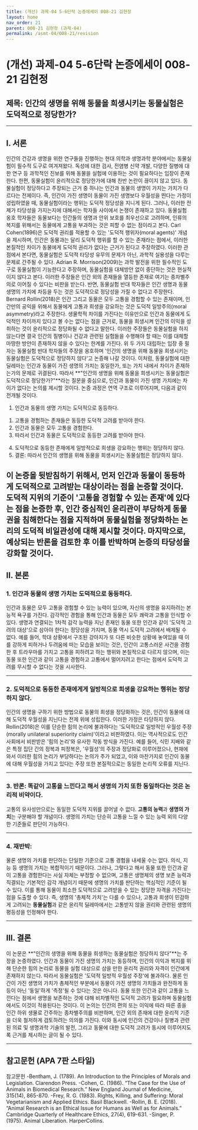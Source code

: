 ```yaml
---
title: (개선) 과제-04 5-6단락 논증에세이 008-21 김현정
layout: home
nav_order: 21
parent: 008-21 김현정 (과제-04)
permalink: /asmt-04/008-21/revision
---
```


# (개선) 과제-04 5-6단락 논증에세이 008-21 김현정 

## 제목: 인간의 생명을 위해 동물을 희생시키는 동물실험은 도덕적으로 정당한가?

---

## I. 서론

 인간의 건강과 생명을 위한 연구들을 진행하는 현대 의학과 생명과학 분야에서는 동물실험이 필수적 도구로 여겨져왔다. 독성에 대한 검사, 전염병 신약 개발, 다양한 질병에 대한 연구 등 과학적인 진보를 위해 동물을 실험에 이용하는 것이 필요하다는 입장이 존재한다. 한편, 동물실험이 윤리적으로 정당한가에 대해 찬반 논란이 끊이지 않고 있다. 동물실험이 정당하다고 주장되는 근거 중 하나는 인간과 동물의 생명이 가지는 가치가 다르다는 전제이다. 즉, 인간이 가진 생명이 동물이 가진 생명보다 우월성을 띈다는 가정이 성립하였을 때, 동물실험이라는 행위는 도덕적 정당성을 지니게 된다. 그러나, 이러한 전제가 타당성을 가지는지에 대해서는 학자들 사이에서 논쟁이 존재하고 있다. 동물실험 옹호 학자들은 동물보다는 인간들의 생명과 안위 보호를 최우선으로 고려하며, 인류의 복지를 위해서는 동물에게 고통을 부과하는 것은 피할 수 없는 점이라고 본다. Carl Cohen(1896)은 도덕적 권리를 적용할 수 있는 '도덕적 행위자(moral agents)' 개념을 제시하며, 인간은 동물과는 달리 도덕적 행위를 할 수 있는 존재라는 점에서, 이러한 본질적인 차이가 동물에게 도덕적 권리가 없다는 근거가 된다고 주장하였다. 이러한 관점에서 본다면, 동물실험은 도덕적 타당성 유무의 문제가 아닌, 과학적 실용성을 다루는 문제로 간주될 수 있다. Adrian R. Morrison(2009)는 과학 발전을 위한 필수적인 도구로 동물실험이 기능한다고 주장하며, 동물실험을 대체방안 없이 중단하는 것은 현실적이지 않다고 본다. 이러한 주장들은 인간 외의 존재들을 열등한 존재로 여기는 종차별주의로 이어질 수 있다는 비판을 받는다. 
 반면, 동물실험 반대 학자들은 인간 생명과 동물 생명의 가치에 차등을 두는 것은 도덕적으로 정당성을 가질 수 없다고 주장한다. Bernard Rollin(2018)은 인간 그리고 동물은 모두 고통을 경험할 수 있는 존재이며, 인간만의 공익을 위해서 동물에게 고통과 희생을 강요하는 것은 도덕적 일방주의(moral asymmetry)라고 주장한다. 생물학적 차이를 가진다는 이유만으로 인간과 동물에게 도덕적인 차이까지 있다고 볼 수는 없다는 점을 근거로, 동물을 희생시켜 인간의 이익을 성취하는 것이 윤리적으로 정당화될 수 없다고 말한다. 이러한 주장들은 동물실험을 하지 않는다면 결국 인간의 질병이나 건강과 관련된 실험들을 수행해야 할 때는 이를 대체할 마땅한 방안이 존재하지 않을 수 있다는 한계를 가진다. 
 위 두 가지 대립하는 입장 중 필자는 동물실험 반대 학자들의 주장을 옹호하며 '인간의 생명을 위해 동물을 희생시키는 동물실험은 도덕적으로 정당하지 않다'고 논증해 나갈 것이다. 
  이처럼, 동물실험에 대한 딜레마는 인간과 동물이 가진 생명의 가치는 동일한가, 또는 가치 내에서 차이가 존재하는가의 문제로 귀결된다. 따라서 **"인간의 생명을 위해 동물을 희생시키는 동물실험은 도덕적으로 정당한가?"**라는 질문을 중심으로, 인간과 동물이 가진 생명 가치에는 차이가 없다는 논의를 제시할 것이다. 논증 과정은 연역 구조로 이루어지며, 다음과 같이 전개될 것이다.
  1. 인간과 동물의 생명 가치는 도덕적으로 동등하다. 
  1) 고통을 경험하는 존재들은 동등한 도덕적 고려를 받아야 한다.
  2) 인간과 동물은 모두 고통을 경험한다. 
  3) 따라서 인간과 동물은 도덕적으로 동등한 고려를 받아야 한다.

  4. 도덕적으로 동등한 존재에게 일방적으로 희생을 강요하는 행위는 정당하지 않다.
  5. 결론: 따라서 인간의 생명을 위해 동물을 희생시키는 동물실험은 정당하지 않다. 

   이 논증을 뒷받침하기 위해서, 먼저 인간과 동물이 동등하게 도덕적으로 고려받는 대상이라는 점을 논증할 것이다. 도덕적 지위의 기준이 '고통을 경험할 수 있는 존재'에 있다는 점을 논증한 후, 인간 중심적인 윤리관이 부당하게 동물권을 침해한다는 점을 지적하며 동물실험을 정당화하는 논리의 도덕적 비일관성에 대해 제시할 것이다. 마지막으로, 예상되는 반론을 검토한 후 이를 반박하며 논증의 타당성을 강화할 것이다. 
---

## II. 본론

### 1. 인간과 동물의 생명 가치는 도덕적으로 동등하다.

인간과 동물은 모두 고통을 경험할 수 있는 능력이 있으며, 자신의 생명을 유지하려는 본능적 욕구를 가진다. 감각적인 경험을 통해 인간과 동물은 모두 쾌락과 고통을 인식할 수 있다. 생명과 연결되는 1차적 감각 능력을 지닌 존재인 동물 또한 인간과 같이 '도덕적 고려의 대상'으로 삼아야 한다는 정당성을 가지며, 동물 역시 도덕적 고려에서 배제될 수 없다. 예를 들어, 학대 상황에서 구조된 강아지가 또 다른 비슷한 상황에 놓여있을 때 이를 강하게 피하거나 두려움에 떠는 모습을 보이는 것은, 인간이 고통스러운 사건을 경험한 후 트라우마를 가지고 고통을 피하려고 하는 행위와 본질적으로 다르지 않으며, 이는 동물 또한 인간과 같이 고통을 경험하고 고통에서 멀어지려고 한다는 점에서 도덕적 고려를 무시할 수 없다는 것을 시사한다.  

---

### 2. 도덕적으로 동등한 존재에게게 일방적으로 희생을 강요하는 행위는 정당하지 않다. 

인간의 생명을 구하기 위한 방법으로 동물의 희생을 정당화하는 것은, 인간이 동물에 대해 도덕적 우월성을 지닌다는 전제 위에 성립한다. 이러한 가정은 타당하지 않다. Rollin(2018)은 이를 단순한 힘의 논리에 불과하다는 '도덕적으로 일방적인 우월성 주장(morally unilateral superiority claim)'이라고 비판하였다. 이는 역사적으로도 인간 사회에서 비판받은 '힘의 논리'와 유사한 작동 방식을 가진다. 
 예를 들어, 식민 지배와 같은 특정 집단 간의 정복과 피정복은, '우월성'의 주장과 정당화로 이루어졌으나, 현재에 와서 이러한 힘의 논리가 부당하다는 논의가 주가 되었고, 이와 마찬가지로 인간이 동물에 대해 우월성을 가지고 있다는 주장 또한 본질적으로는 동일한 논리적 오류를 지닌다.

---

### 3. 반론: 똑같이 고통을 느낀다고 해서 생명의 가치 또한 동일하다는 것은 논리적 비약이다. 

고통의 유사성만으로는 동일한 도덕적 지위를 끌어낼 수 없다. **고통의 능력**과 **생명의 가치**는 구분해야 할 개념이다. 생명의 가치는 단순히 고통을 느낄 수 있는 능력 외의 다양한 기준들로 판단이 가능하다. 


---

### 4. 재반박: 
 물론 생명의 가치를 판단하는 단일한 기준으로 고통 경험을 내세울 수는 없다. 의식, 지능 등 생명의 가치는 복합적이기 때문이다. 그러나, 그렇다고 해서 동물 또한 인간과 같이 고통을 경험한다는 사실 자체는 부정할 수 없으며, 고통은 생명체의 생명 보존 능력과 직결되는 기본적인 감각 개념이기 때문에 생명의 가치를 판단하는 핵심적인 기준이 될 수 있다. 이를 통해 동물이 최소한 도덕적으로 고려받을 수 있는 정당한 자격을 가진다는 점을 도출할 수 있다. 즉, 생명의 '총체적 가치'는 다를 수 있으나, 고통과 희생이 민감하게 고려되는 **동물실험**과 같은 윤리적 딜레마에서는 고통받지 않을 권리와 관련된 생명의 평등성을 인정해야 한다. 
 

---

## III. 결론 

이 논문은 **"인간의 생명을 위해 동물을 희생하는 동물실험은 정당하지 않다"**는 주장을 논증하였다. 인간과 동물이 가진 생명의 가치는 동등하며, 인간의 이익과 복지를 위해 단순한 힘의 논리로 동물을 실험 대상으로 삼을 만한 윤리적 권리와 자격이 인간에게 존재하지 않는다. 따라서 동물실험은 '도덕적 일방적 우월성 주장'에 불과하다. 물론 인간이 가진 생명의 가치가 총체적인 부분에서 동물이 가진 생명의 가치들과 완전하게 동등이 아닌 '동일'하게 '측정'될 수 있다는 것은 아니다. 동물 또한 인간과 같이 고통을 느낀다는 점에서 생명을 보존하는 것에 대해 비차별적인 도덕적 고려가 필요하며 동물실험에서도 이것이 적용된다는 것이다. 이 논의는 인간의 편의 또는 이익에 따라 따른 종을 인간 하위 생물로 간주하는 종차별주의를 비판하며, 인간 외의 존재에 대한 윤리적 기준을 더욱 철저하게 검토하려는 의의를 가진다. 이와 동시에 인간의 건강이나 질병과 관련된 의료 및 생명과학 기술의 발전, 그리고 동물에 대한 도덕적 고려가 동시에 이루어지도록 근거를 제시하는 글이 될 수 있다. 

---

## 참고문헌 (APA 7판 스타일)

참고문헌
-Bentham, J. (1789). An Introduction to the Principles of Morals and Legislation. Clarendon Press.
-Cohen, C. (1986). “The Case for the Use of Animals in Biomedical Research.” New England Journal of Medicine, 315(14), 865-870.
-Frey, R. G. (1983). Rights, Killing, and Suffering: Moral Vegetarianism and Applied Ethics. Basil Blackwell.
-Rollin, B. E. (2018). “Animal Research is an Ethical Issue for Humans as Well as for Animals.” Cambridge Quarterly of Healthcare Ethics, 27(4), 619-631.
-Singer, P. (1975). Animal Liberation. HarperCollins.


